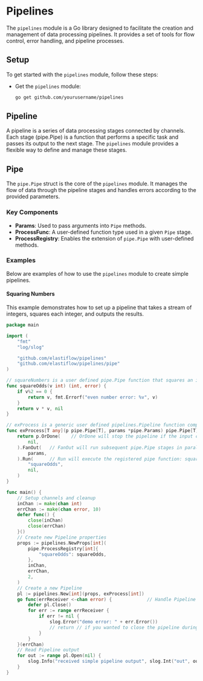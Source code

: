 # Pipelines

The `pipelines` module is a Go library designed to facilitate the creation and management of data processing pipelines. It provides a set of tools for flow control, error handling, and pipeline processes.

## Setup

To get started with the `pipelines` module, follow these steps:

* Get the `pipelines` module:
    ```sh
    go get github.com/yourusername/pipelines
    ```

## Pipeline

A pipeline is a series of data processing stages connected by channels. Each stage (pipe.Pipe) is a function that performs a specific task and passes its output to the next stage. The `pipelines` module provides a flexible way to define and manage these stages.

## Pipe

The `pipe.Pipe` struct is the core of the `pipelines` module. It manages the flow of data through the pipeline stages and handles errors according to the provided parameters.

### Key Components

- **Params**: Used to pass arguments into `Pipe` methods.
- **ProcessFunc**: A user-defined function type used in a given `Pipe` stage.
- **ProcessRegistry**: Enables the extension of `pipe.Pipe` with user-defined methods.

### Examples

Below are examples of how to use the `pipelines` module to create simple pipelines.

#### Squaring Numbers

This example demonstrates how to set up a pipeline that takes a stream of integers, squares each integer, and outputs the results.

```go
package main

import (
	"fmt"
	"log/slog"

	"github.com/elastiflow/pipelines"
	"github.com/elastiflow/pipelines/pipe"
)

// squareNumbers is a user defined pipe.Pipe function that squares an integer, will be registered and used in a pipe.Pipe.
func squareOdds(v int) (int, error) {
	if v%2 == 0 {
		return v, fmt.Errorf("even number error: %v", v)
	}
	return v * v, nil
}

// exProcess is a generic user defined pipelines.Pipeline function comprised of pipe.Pipe stages that will run in a pipelines.Pipeline.
func exProcess[T any](p pipe.Pipe[T], params *pipe.Params) pipe.Pipe[T] {
	return p.OrDone(    // OrDone will stop the pipeline if the input channel is closed.
		nil,
	).FanOut(   // FanOut will run subsequent pipe.Pipe stages in parallel.
		params,
	).Run(      // Run will execute the registered pipe function: squareOdds.
		"squareOdds",
		nil,
	)
}

func main() {
	// Setup channels and cleanup
	inChan := make(chan int) 
	errChan := make(chan error, 10)
	defer func() {
		close(inChan)
		close(errChan)
	}()
	// Create new Pipeline properties
	props := pipelines.NewProps[int]( 
		pipe.ProcessRegistry[int]{
			"squareOdds": squareOdds,
		},
		inChan,
		errChan,
		2,
	)
	// Create a new Pipeline
	pl := pipelines.New[int](props, exProcess[int]) 
	go func(errReceiver <-chan error) {             // Handle Pipeline errors
		defer pl.Close()
		for err := range errReceiver {
			if err != nil {
				slog.Error("demo error: " + err.Error())
				// return // if you wanted to close the pipeline during error handling.
			}
		}
	}(errChan)
	// Read Pipeline output
	for out := range pl.Open(nil) { 
		slog.Info("received simple pipeline output", slog.Int("out", out))
	}
}
```
